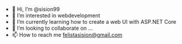- 👋 Hi, I’m @sision99
- 👀 I’m interested in webdevelopment 
- 🌱 I’m currently learning how to create a web UI with ASP.NET Core
- 💞️ I’m looking to collaborate on ...
- 📫 How to reach me felistasision@gmail.com

<!---
sision99/sision99 is a ✨ special ✨ repository because its `README.md` (this file) appears on your GitHub profile.
You can click the Preview link to take a look at your changes.
--->
